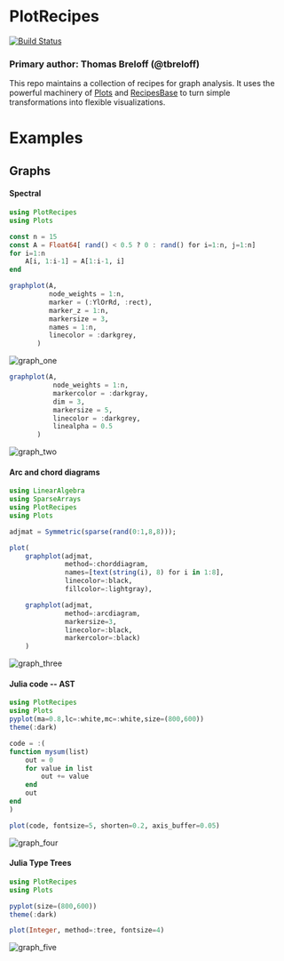 # PlotRecipes

[![Build Status](https://travis-ci.org/JuliaPlots/PlotRecipes.jl.svg?branch=master)](https://travis-ci.org/JuliaPlots/PlotRecipes.jl)

### Primary author: Thomas Breloff (@tbreloff)

This repo maintains a collection of recipes for graph analysis. It uses the powerful machinery of [Plots](https://github.com/tbreloff/Plots.jl) and [RecipesBase](https://github.com/JuliaPlots/RecipesBase.jl) to turn simple transformations into flexible visualizations.

# Examples

## Graphs

#### Spectral

```julia
using PlotRecipes
using Plots

const n = 15
const A = Float64[ rand() < 0.5 ? 0 : rand() for i=1:n, j=1:n]
for i=1:n
    A[i, 1:i-1] = A[1:i-1, i]
end

graphplot(A,
          node_weights = 1:n,
          marker = (:YlOrRd, :rect),
          marker_z = 1:n,
          markersize = 3,
          names = 1:n,
          linecolor = :darkgrey,
       )

```

![graph_one](https://user-images.githubusercontent.com/2822757/49309894-072adf00-f4dd-11e8-8e4f-0d6c4d3de77c.png)

```julia
graphplot(A,
           node_weights = 1:n,
           markercolor = :darkgray,
           dim = 3,
           markersize = 5,
           linecolor = :darkgrey,
           linealpha = 0.5
       )

```

![graph_two](https://user-images.githubusercontent.com/2822757/49309891-02fec180-f4dd-11e8-999a-9a4d68e9e0a9.png)

#### Arc and chord diagrams

```julia
using LinearAlgebra
using SparseArrays
using PlotRecipes
using Plots

adjmat = Symmetric(sparse(rand(0:1,8,8)));

plot(
    graphplot(adjmat,
              method=:chorddiagram,
              names=[text(string(i), 8) for i in 1:8],
              linecolor=:black,
              fillcolor=:lightgray),

    graphplot(adjmat,
              method=:arcdiagram,
              markersize=3,
              linecolor=:black,
              markercolor=:black)
    )

```
![graph_three](https://user-images.githubusercontent.com/2822757/49309879-f9755980-f4dc-11e8-99c6-545f0e44f118.png)

#### Julia code -- AST

```julia
using PlotRecipes
using Plots
pyplot(ma=0.8,lc=:white,mc=:white,size=(800,600))
theme(:dark)

code = :(
function mysum(list)
    out = 0
    for value in list
        out += value
    end
    out
end
)

plot(code, fontsize=5, shorten=0.2, axis_buffer=0.05)

```

![graph_four](https://user-images.githubusercontent.com/2822757/49309864-eb273d80-f4dc-11e8-9254-8cc641852c0b.png)

#### Julia Type Trees

```julia
using PlotRecipes
using Plots

pyplot(size=(800,600))
theme(:dark)

plot(Integer, method=:tree, fontsize=4)

```
![graph_five](https://user-images.githubusercontent.com/2822757/49309857-e3679900-f4dc-11e8-8b57-f878a6d9cb5e.png)
